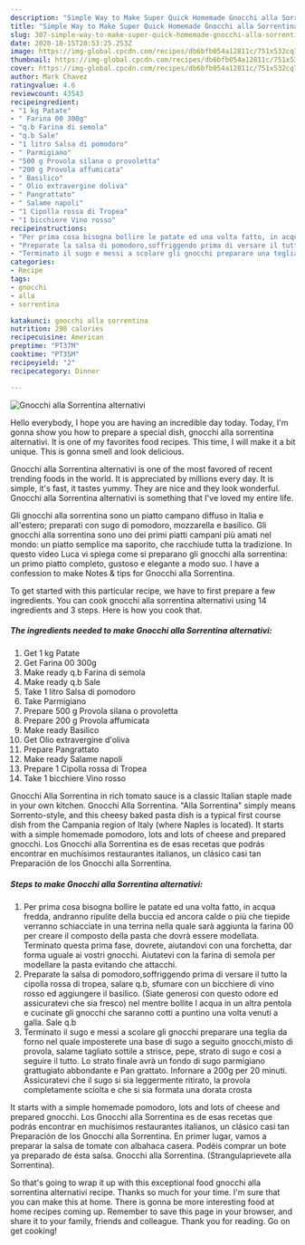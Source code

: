 ```yaml
---
description: "Simple Way to Make Super Quick Homemade Gnocchi alla Sorrentina alternativi"
title: "Simple Way to Make Super Quick Homemade Gnocchi alla Sorrentina alternativi"
slug: 307-simple-way-to-make-super-quick-homemade-gnocchi-alla-sorrentina-alternativi
date: 2020-10-15T20:53:25.253Z
image: https://img-global.cpcdn.com/recipes/db6bfb054a12811c/751x532cq70/gnocchi-alla-sorrentina-alternativi-recipe-main-photo.jpg
thumbnail: https://img-global.cpcdn.com/recipes/db6bfb054a12811c/751x532cq70/gnocchi-alla-sorrentina-alternativi-recipe-main-photo.jpg
cover: https://img-global.cpcdn.com/recipes/db6bfb054a12811c/751x532cq70/gnocchi-alla-sorrentina-alternativi-recipe-main-photo.jpg
author: Mark Chavez
ratingvalue: 4.6
reviewcount: 43543
recipeingredient:
- "1 kg Patate"
- " Farina 00 300g"
- "q.b Farina di semola"
- "q.b Sale"
- "1 litro Salsa di pomodoro"
- " Parmigiano"
- "500 g Provola silana o provoletta"
- "200 g Provola affumicata"
- " Basilico"
- " Olio extravergine doliva"
- " Pangrattato"
- " Salame napoli"
- "1 Cipolla rossa di Tropea"
- "1 bicchiere Vino rosso"
recipeinstructions:
- "Per prima cosa bisogna bollire le patate ed una volta fatto, in acqua fredda, andranno ripulite della buccia ed ancora calde o più che tiepide verranno schiacciate in una terrina nella quale sarà aggiunta la farina 00 per creare il composto della pasta che dovrà essere modellata. Terminato questa prima fase, dovrete, aiutandovi con una forchetta, dar forma uguale ai vostri gnocchi. Aiutatevi con la farina di semola per modellare la pasta evitando che attacchi."
- "Preparate la salsa di pomodoro,soffriggendo prima di versare il tutto la cipolla rossa di tropea, salare q.b, sfumare con un bicchiere di vino rosso ed aggiungere il basilico. (Siate generosi con questo odore ed assicuratevi che sia fresco) nel mentre bollite l acqua in un altra pentola e cucinate gli gnocchi che saranno cotti a puntino una volta venuti a galla. Sale q.b"
- "Terminato il sugo e messi a scolare gli gnocchi preparare una teglia da forno nel quale imposterete una base di sugo a seguito gnocchi,misto di provola, salame tagliato sottile a strisce, pepe, strato di sugo e cosi a seguire il tutto. Lo strato finale avrà un fondo di sugo parmigiano grattugiato abbondante e Pan grattato. Infornare a 200g per 20 minuti. Assicuratevi che il sugo si sia leggermente ritirato, la provola completamente sciolta e che si sia formata una dorata crosta"
categories:
- Recipe
tags:
- gnocchi
- alla
- sorrentina

katakunci: gnocchi alla sorrentina 
nutrition: 298 calories
recipecuisine: American
preptime: "PT37M"
cooktime: "PT35M"
recipeyield: "2"
recipecategory: Dinner

---
```



![Gnocchi alla Sorrentina alternativi](https://img-global.cpcdn.com/recipes/db6bfb054a12811c/751x532cq70/gnocchi-alla-sorrentina-alternativi-recipe-main-photo.jpg)

Hello everybody, I hope you are having an incredible day today. Today, I'm gonna show you how to prepare a special dish, gnocchi alla sorrentina alternativi. It is one of my favorites food recipes. This time, I will make it a bit unique. This is gonna smell and look delicious.

Gnocchi alla Sorrentina alternativi is one of the most favored of recent trending foods in the world. It is appreciated by millions every day. It is simple, it's fast, it tastes yummy. They are nice and they look wonderful. Gnocchi alla Sorrentina alternativi is something that I've loved my entire life.

Gli gnocchi alla sorrentina sono un piatto campano diffuso in Italia e all&#39;estero; preparati con sugo di pomodoro, mozzarella e basilico. Gli gnocchi alla sorrentina sono uno dei primi piatti campani più amati nel mondo: un piatto semplice ma saporito, che racchiude tutta la tradizione. In questo video Luca vi spiega come si preparano gli gnocchi alla sorrentina: un primo piatto completo, gustoso e elegante a modo suo. I have a confession to make Notes &amp; tips for Gnocchi alla Sorrentina.


To get started with this particular recipe, we have to first prepare a few ingredients. You can cook gnocchi alla sorrentina alternativi using 14 ingredients and 3 steps. Here is how you cook that.

<!--inarticleads1-->

##### The ingredients needed to make Gnocchi alla Sorrentina alternativi:

1. Get 1 kg Patate
1. Get  Farina 00 300g
1. Make ready q.b Farina di semola
1. Make ready q.b Sale
1. Take 1 litro Salsa di pomodoro
1. Take  Parmigiano
1. Prepare 500 g Provola silana o provoletta
1. Prepare 200 g Provola affumicata
1. Make ready  Basilico
1. Get  Olio extravergine d&#39;oliva
1. Prepare  Pangrattato
1. Make ready  Salame napoli
1. Prepare 1 Cipolla rossa di Tropea
1. Take 1 bicchiere Vino rosso


Gnocchi Alla Sorrentina in rich tomato sauce is a classic Italian staple made in your own kitchen. Gnocchi Alla Sorrentina. &#34;Alla Sorrentina&#34; simply means Sorrento-style, and this cheesy baked pasta dish is a typical first course dish from the Campania region of Italy (where Naples is located). It starts with a simple homemade pomodoro, lots and lots of cheese and prepared gnocchi. Los Gnocchi alla Sorrentina es de esas recetas que podrás encontrar en muchísimos restaurantes italianos, un clásico casi tan Preparación de los Gnocchi alla Sorrentina. 

<!--inarticleads2-->

##### Steps to make Gnocchi alla Sorrentina alternativi:

1. Per prima cosa bisogna bollire le patate ed una volta fatto, in acqua fredda, andranno ripulite della buccia ed ancora calde o più che tiepide verranno schiacciate in una terrina nella quale sarà aggiunta la farina 00 per creare il composto della pasta che dovrà essere modellata. Terminato questa prima fase, dovrete, aiutandovi con una forchetta, dar forma uguale ai vostri gnocchi. Aiutatevi con la farina di semola per modellare la pasta evitando che attacchi.
1. Preparate la salsa di pomodoro,soffriggendo prima di versare il tutto la cipolla rossa di tropea, salare q.b, sfumare con un bicchiere di vino rosso ed aggiungere il basilico. (Siate generosi con questo odore ed assicuratevi che sia fresco) nel mentre bollite l acqua in un altra pentola e cucinate gli gnocchi che saranno cotti a puntino una volta venuti a galla. Sale q.b
1. Terminato il sugo e messi a scolare gli gnocchi preparare una teglia da forno nel quale imposterete una base di sugo a seguito gnocchi,misto di provola, salame tagliato sottile a strisce, pepe, strato di sugo e cosi a seguire il tutto. Lo strato finale avrà un fondo di sugo parmigiano grattugiato abbondante e Pan grattato. Infornare a 200g per 20 minuti. Assicuratevi che il sugo si sia leggermente ritirato, la provola completamente sciolta e che si sia formata una dorata crosta


It starts with a simple homemade pomodoro, lots and lots of cheese and prepared gnocchi. Los Gnocchi alla Sorrentina es de esas recetas que podrás encontrar en muchísimos restaurantes italianos, un clásico casi tan Preparación de los Gnocchi alla Sorrentina. En primer lugar, vamos a preparar la salsa de tomate con albahaca casera. Podéis comprar un bote ya preparado de ésta salsa. Gnocchi alla Sorrentina. (Strangulaprievete alla Sorrentina). 

So that's going to wrap it up with this exceptional food gnocchi alla sorrentina alternativi recipe. Thanks so much for your time. I'm sure that you can make this at home. There is gonna be more interesting food at home recipes coming up. Remember to save this page in your browser, and share it to your family, friends and colleague. Thank you for reading. Go on get cooking!
